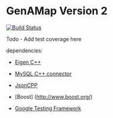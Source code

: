 # GenAMap Version 2

[![Build Status](http://ec2-52-90-30-47.compute-1.amazonaws.com/buildStatus/icon?job=GenAMap_Backend)](http://ec2-52-90-30-47.compute-1.amazonaws.com/job/GenAMap_Backend/)

Todo - Add test coverage here

dependencies:

* [Eigen C++](http://eigen.tuxfamily.org/index.php?title=Main_Page)

* [MySQL C++ connector](https://dev.mysql.com/doc/connector-cpp/en/connector-cpp-getting-started-examples.html)

* [JsonCPP](https://github.com/open-source-parsers/jsoncpp)

* [Boost] (http://www.boost.org/)

* [Google Testing Framework](https://github.com/google/googletest)
